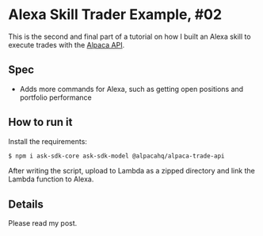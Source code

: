 # Alexa Skill Trader Example, #02

This is the second and final part of a tutorial on how I built an Alexa skill to execute trades with the [Alpaca API](https://docs.alpaca.markets).

## Spec

- Adds more commands for Alexa, such as getting open positions and portfolio performance

## How to run it

Install the requirements:

```sh
$ npm i ask-sdk-core ask-sdk-model @alpacahq/alpaca-trade-api
```

After writing the script, upload to Lambda as a zipped directory and link the Lambda function to Alexa.

## Details

Please read my post.